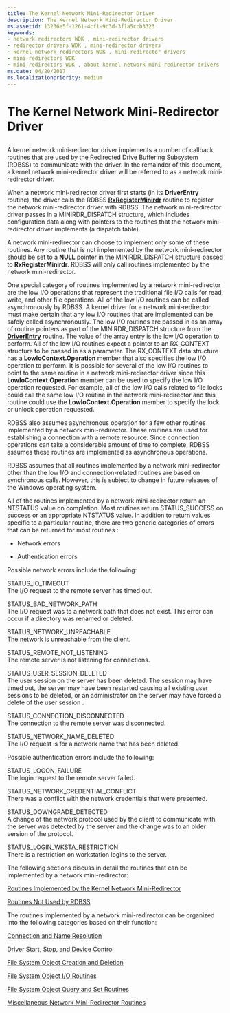 ```yaml
---
title: The Kernel Network Mini-Redirector Driver
description: The Kernel Network Mini-Redirector Driver
ms.assetid: 13236e5f-1261-4cf1-9c3d-3f1a5ccb3323
keywords:
- network redirectors WDK , mini-redirector drivers
- redirector drivers WDK , mini-redirector drivers
- kernel network redirectors WDK , mini-redirector drivers
- mini-redirectors WDK
- mini-redirectors WDK , about kernel network mini-redirector drivers
ms.date: 04/20/2017
ms.localizationpriority: medium
---
```


# The Kernel Network Mini-Redirector Driver


## <span id="ddk_the_kernel_network_mini_redirector_driver_if"></span><span id="DDK_THE_KERNEL_NETWORK_MINI_REDIRECTOR_DRIVER_IF"></span>


A kernel network mini-redirector driver implements a number of callback routines that are used by the Redirected Drive Buffering Subsystem (RDBSS) to communicate with the driver. In the remainder of this document, a kernel network mini-redirector driver will be referred to as a network mini-redirector driver.

When a network mini-redirector driver first starts (in its **DriverEntry** routine), the driver calls the RDBSS [**RxRegisterMinirdr**](/windows-hardware/drivers/ddi/mrx/nf-mrx-rxregisterminirdr) routine to register the network mini-redirector driver with RDBSS. The network mini-redirector driver passes in a MINIRDR\_DISPATCH structure, which includes configuration data along with pointers to the routines that the network mini-redirector driver implements (a dispatch table).

A network mini-redirector can choose to implement only some of these routines. Any routine that is not implemented by the network mini-redirector should be set to a **NULL** pointer in the MINIRDR\_DISPATCH structure passed to **RxRegisterMinirdr**. RDBSS will only call routines implemented by the network mini-redirector.

One special category of routines implemented by a network mini-redirector are the low I/O operations that represent the traditional file I/O calls for read, write, and other file operations. All of the low I/O routines can be called asynchronously by RDBSS. A kernel driver for a network mini-redirector must make certain that any low I/O routines that are implemented can be safely called asynchronously. The low I/O routines are passed in as an array of routine pointers as part of the MINIRDR\_DISPATCH structure from the [**DriverEntry**](/windows-hardware/drivers/ddi/wdm/nc-wdm-driver_initialize) routine. The value of the array entry is the low I/O operation to perform. All of the low I/O routines expect a pointer to an RX\_CONTEXT structure to be passed in as a parameter. The RX\_CONTEXT data structure has a **LowIoContext.Operation** member that also specifies the low I/O operation to perform. It is possible for several of the low I/O routines to point to the same routine in a network mini-redirector driver since this **LowIoContext.Operation** member can be used to specify the low I/O operation requested. For example, all of the low I/O calls related to file locks could call the same low I/O routine in the network mini-redirector and this routine could use the **LowIoContext.Operation** member to specify the lock or unlock operation requested.

RDBSS also assumes asynchronous operation for a few other routines implemented by a network mini-redirector. These routines are used for establishing a connection with a remote resource. Since connection operations can take a considerable amount of time to complete, RDBSS assumes these routines are implemented as asynchronous operations.

RDBSS assumes that all routines implemented by a network mini-redirector other than the low I/O and connection-related routines are based on synchronous calls. However, this is subject to change in future releases of the Windows operating system.

All of the routines implemented by a network mini-redirector return an NTSTATUS value on completion. Most routines return STATUS\_SUCCESS on success or an appropriate NTSTATUS value. In addition to return values specific to a particular routine, there are two generic categories of errors that can be returned for most routines :

-   Network errors

-   Authentication errors

Possible network errors include the following:

<span id="STATUS_IO_TIMEOUT"></span><span id="status_io_timeout"></span>STATUS\_IO\_TIMEOUT  
The I/O request to the remote server has timed out.

<span id="STATUS_BAD_NETWORK_PATH"></span><span id="status_bad_network_path"></span>STATUS\_BAD\_NETWORK\_PATH  
The I/O request was to a network path that does not exist. This error can occur if a directory was renamed or deleted.

<span id="STATUS_NETWORK_UNREACHABLE"></span><span id="status_network_unreachable"></span>STATUS\_NETWORK\_UNREACHABLE  
The network is unreachable from the client.

<span id="STATUS_REMOTE_NOT_LISTENING"></span><span id="status_remote_not_listening"></span>STATUS\_REMOTE\_NOT\_LISTENING  
The remote server is not listening for connections.

<span id="STATUS_USER_SESSION_DELETED"></span><span id="status_user_session_deleted"></span>STATUS\_USER\_SESSION\_DELETED  
The user session on the server has been deleted. The session may have timed out, the server may have been restarted causing all existing user sessions to be deleted, or an administrator on the server may have forced a delete of the user session .

<span id="STATUS_CONNECTION_DISCONNECTED"></span><span id="status_connection_disconnected"></span>STATUS\_CONNECTION\_DISCONNECTED  
The connection to the remote server was disconnected.

<span id="STATUS_NETWORK_NAME_DELETED"></span><span id="status_network_name_deleted"></span>STATUS\_NETWORK\_NAME\_DELETED  
The I/O request is for a network name that has been deleted.

Possible authentication errors include the following:

<span id="STATUS_LOGON_FAILURE"></span><span id="status_logon_failure"></span>STATUS\_LOGON\_FAILURE  
The login request to the remote server failed.

<span id="STATUS_NETWORK_CREDENTIAL_CONFLICT"></span><span id="status_network_credential_conflict"></span>STATUS\_NETWORK\_CREDENTIAL\_CONFLICT  
There was a conflict with the network credentials that were presented.

<span id="STATUS_DOWNGRADE_DETECTED"></span><span id="status_downgrade_detected"></span>STATUS\_DOWNGRADE\_DETECTED  
A change of the network protocol used by the client to communicate with the server was detected by the server and the change was to an older version of the protocol.

<span id="STATUS_LOGIN_WKSTA_RESTRICTION"></span><span id="status_login_wksta_restriction"></span>STATUS\_LOGIN\_WKSTA\_RESTRICTION  
There is a restriction on workstation logins to the server.

The following sections discuss in detail the routines that can be implemented by a network mini-redirector:

[Routines Implemented by the Kernel Network Mini-Redirector](routines-implemented-by-the-kernel-network-mini-redirector.md)

[Routines Not Used by RDBSS](routines-not-used-by-rdbss.md)

The routines implemented by a network mini-redirector can be organized into the following categories based on their function:

[Connection and Name Resolution](connection-and-name-resolution.md)

[Driver Start, Stop, and Device Control](driver-start--stop--and-device-control.md)

[File System Object Creation and Deletion](file-system-object-creation-and-deletion.md)

[File System Object I/O Routines](file-system-object-i-o-routines.md)

[File System Object Query and Set Routines](file-system-object-query-and-set-routines.md)

[Miscellaneous Network Mini-Redirector Routines](miscellaneous-network-mini-redirector-routines.md)

 

